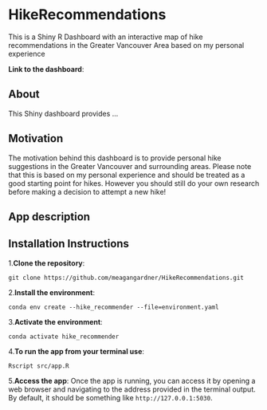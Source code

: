 # HikeRecommendations
This is a Shiny R Dashboard with an interactive map of hike recommendations in the Greater Vancouver Area based on my personal experience

**Link to the dashboard**: 

## About
This Shiny dashboard provides ...

## Motivation

The motivation behind this dashboard is to provide personal hike suggestions in the Greater Vancouver and surrounding areas. Please note that this is based on my personal experience and should be treated as a good starting point for hikes. However you should still do your own research before making a decision to attempt a new hike!

## App description



## Installation Instructions

1.**Clone the repository**:
```
git clone https://github.com/meagangardner/HikeRecommendations.git
```

2.**Install the environment**:
```
conda env create --hike_recommender --file=environment.yaml
```

3.**Activate the environment**:
```
conda activate hike_recommender
```
4.**To run the app from your terminal use**:
```
Rscript src/app.R
```
5.**Access the app**:
Once the app is running, you can access it by opening a web browser and navigating to the address provided in the terminal output. By default, it should be something like `http://127.0.0.1:5030`.

